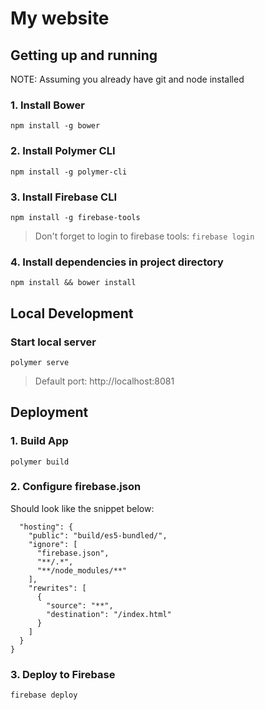# My website
## Getting up and running
NOTE: Assuming you already have git and node installed

### 1. Install Bower
`npm install -g bower`

### 2. Install Polymer CLI
`npm install -g polymer-cli`

### 3. Install Firebase CLI
`npm install -g firebase-tools`
> Don't forget to login to firebase tools: `firebase login`

### 4. Install dependencies in project directory
`npm install && bower install`

## Local Development

### Start local server
`polymer serve`
> Default port: http://localhost:8081

## Deployment

### 1. Build App
`polymer build`

### 2. Configure firebase.json
Should look like the snippet below:
```{
  "hosting": {
    "public": "build/es5-bundled/",
    "ignore": [
      "firebase.json",
      "**/.*",
      "**/node_modules/**"
    ],
    "rewrites": [
      {
        "source": "**",
        "destination": "/index.html"
      }
    ]
  }
}
```

### 3. Deploy to Firebase
`firebase deploy`
